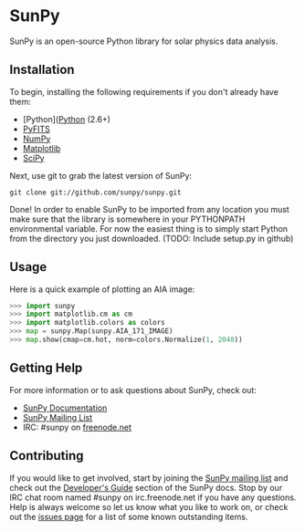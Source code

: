 SunPy
=====

SunPy is an open-source Python library for solar physics data analysis.

Installation
------------

To begin, installing the following requirements if you don't already have them:

 * [Python]([Python](http://www.python.org) (2.6+)
 * [PyFITS](http://www.stsci.edu/resources/software_hardware/pyfits)
 * [NumPy](http://numpy.scipy.org/)
 * [Matplotlib](http://matplotlib.sourceforge.net/)
 * [SciPy](http://www.scipy.org/)

Next, use git to grab the latest version of SunPy:

    git clone git://github.com/sunpy/sunpy.git

Done! In order to enable SunPy to be imported from any location you must make
sure that the library is somewhere in your PYTHONPATH environmental variable.
For now the easiest thing is to simply start Python from the directory you just
downloaded. (TODO: Include setup.py in github)

Usage
-----

Here is a quick example of plotting an AIA image:

```python
>>> import sunpy
>>> import matplotlib.cm as cm
>>> import matplotlib.colors as colors
>>> map = sunpy.Map(sunpy.AIA_171_IMAGE)
>>> map.show(cmap=cm.hot, norm=colors.Normalize(1, 2048))
```

Getting Help
------------

For more information or to ask questions about SunPy, check out:

 * [SunPy Documentation](http://www.sunpy.org/doc/)
 * [SunPy Mailing List](https://groups.google.com/forum/#!forum/sunpy)
 * IRC: #sunpy on [freenode.net](http://webchat.freenode.net/)

Contributing
------------

If you would like to get involved, start by joining the 
[SunPy mailing list](https://groups.google.com/forum/#!forum/sunpy)
and check out the [Developer's Guide](http://www.sunpy.org/doc/dev.html) section 
of the SunPy docs. Stop by our IRC chat room named #sunpy on irc.freenode.net if you have any questions. 
Help is always welcome so let us know what you like to work
on, or check out the [issues page](https://github.com/sunpy/sunpy/issues) for
a list of some known outstanding items.


